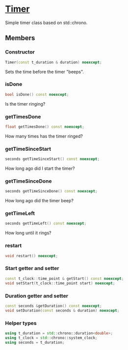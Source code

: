 # [Timer](Timer.hpp)

Simple timer class based on std::chrono.

## Members

### Constructor

```cpp
Timer(const t_duration & duration) noexcept;
```

Sets the time before the timer "beeps".

### isDone

```cpp
bool isDone() const noexcept;
```

Is the timer ringing?

### getTimesDone

```cpp
float getTimesDone() const noexcept;
```

How many times has the timer ringed?

### getTimeSinceStart

```cpp
seconds getTimeSinceStart() const noexcept;
```

How long ago did I start the timer?

### getTimeSinceDone

```cpp
seconds getTimeSinceDone() const noexcept;
```

How long ago did the timer beep?

### getTimeLeft

```cpp
seconds getTimeLeft() const noexcept;
```

How long until it rings?

### restart

```cpp
void restart() noexcept;
```

### Start getter and setter

```cpp
const t_clock::time_point & getStart() const noexcept;
void setStart(t_clock::time_point start) noexcept;
```

### Duration getter and setter

```cpp
const seconds &getDuration() const noexcept;
void setDuration(const seconds & duration) noexcept;
```

### Helper types

```cpp
using t_duration = std::chrono::duration<double>;
using t_clock = std::chrono::system_clock;
using seconds = t_duration;
```
